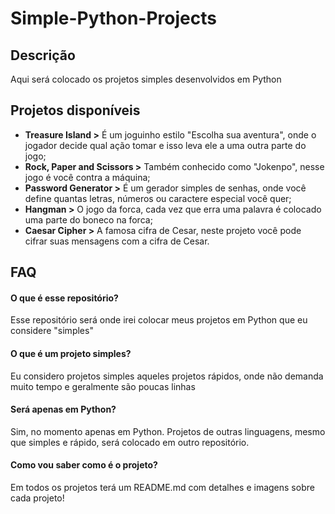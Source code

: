 # Simple-Python-Projects
## Descrição
Aqui será colocado os projetos simples desenvolvidos em Python

## Projetos disponíveis
* **Treasure Island >** É um joguinho estilo "Escolha sua aventura", onde o jogador decide qual ação tomar e isso leva ele a uma outra parte do jogo;
* **Rock, Paper and Scissors >** Também conhecido como "Jokenpo", nesse jogo é você contra a máquina;
* **Password Generator >** É um gerador simples de senhas, onde você define quantas letras, números ou caractere especial você quer;
* **Hangman >** O jogo da forca, cada vez que erra uma palavra é colocado uma parte do boneco na forca;
* **Caesar Cipher >** A famosa cifra de Cesar, neste projeto você pode cifrar suas mensagens com a cifra de Cesar.

## FAQ
#### O que é esse repositório?
Esse repositório será onde irei colocar meus projetos em Python que eu considere "simples"

#### O que é um projeto simples?
Eu considero projetos simples aqueles projetos rápidos, onde não demanda muito tempo e geralmente são poucas linhas

#### Será apenas em Python?
Sim, no momento apenas em Python. Projetos de outras linguagens, mesmo que simples e rápido, será colocado em outro repositório.

#### Como vou saber como é o projeto?
Em todos os projetos terá um README.md com detalhes e imagens sobre cada projeto!
